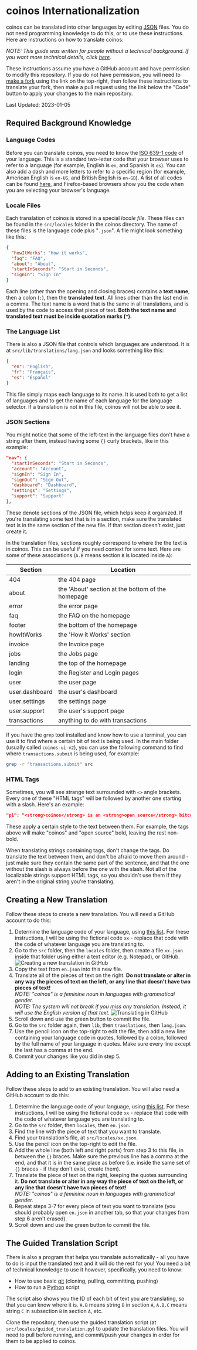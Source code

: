 # coinos Internationalization

coinos can be translated into other languages by editing [JSON](https://www.json.org/json-en.html) files. You do not need programming knowledge to do this, or to use these instructions. Here are instructions on how to translate coinos:

_NOTE: This guide was written for people without a technical background. If you want more technical details, click [here](./i18n-technical.md)._

These instructions assume you have a GitHub account and have permission to modify this repository. If you do not have permission, you will need to [make a fork](https://github.com/coinos/coinos-ui-v2/fork) using the link on the top-right, then follow these instructions to translate your fork, then make a pull request using the link below the "Code" button to apply your changes to the main repository.

Last Updated: 2023-01-05

## Required Background Knowledge

### Language Codes

Before you can translate coinos, you need to know the [ISO 639-1 code](https://en.wikipedia.org/wiki/ISO_639-1) of your language. This is a standard two-letter code that your browser uses to refer to a language (for example, English is `en`, and Spanish is `es`). You can also add a dash and more letters to refer to a specific region (for example, American English is `en-US`, and British English is `en-GB`). A list of all codes can be found [here](https://en.wikipedia.org/wiki/List_of_ISO_639-1_codes), and Firefox-based browsers show you the code when you are selecting your browser's language.

### Locale Files

Each translation of coinos is stored in a special _locale file_. These files can be found in the `src/locales` folder in the coinos directory. The name of these files is the language code plus "`.json`". A file might look something like this:

```JSON
{
  "howItWorks": "How it works",
  "faq": "FAQ",
  "about": "About",
  "startInSeconds": "Start in Seconds",
  "signIn": "Sign In"
}
```

Each line (other than the opening and closing braces) contains a **text name**, then a colon (`:`), then the **translated text**. All lines other than the last end in a comma. The text name is a word that is the same in all translations, and is used by the code to access that piece of text. **Both the text name and translated text must be inside quotation marks (`"`).**

### The Language List

There is also a JSON file that controls which languages are understood. It is at `src/lib/translations/lang.json` and looks something like this:

```JSON
{
  "en": "English",
  "fr": "Français",
  "es": "Español"
}
```

This file simply maps each language to its name. It is used both to get a list of languages and to get the name of each language for the language selector. If a translation is not in this file, coinos will not be able to see it.

### JSON Sections

You might notice that some of the left-text in the language files don't have a string after them, instead having some `{}` curly brackets, like in this example:

```JSON
"nav": {
  "startInSeconds": "Start in Seconds",
  "account": "Account",
  "signIn": "Sign In",
  "signOut": "Sign Out",
  "dashboard": "Dashboard",
  "settings": "Settings",
  "support": "Support"
},
```

These denote sections of the JSON file, which helps keep it organized. If you're translating some text that is in a section, make sure the translated text is in the same section of the new file. If that section doesn't exist, just create it.

In the translation files, sections roughly correspond to where the the text is in coinos. This can be useful if you need context for some text. Here are some of these associations (`A.B` means section `B` is located inside `A`):

| Section        | Location                                          |
| -------------- | ------------------------------------------------- |
| 404            | the 404 page                                      |
| about          | the 'About' section at the bottom of the homepage |
| error          | the error page                                    |
| faq            | the FAQ on the homepage                           |
| footer         | the bottom of the homepage                        |
| howItWorks     | the 'How it Works' section                        |
| invoice        | the Invoice page                                  |
| jobs           | the Jobs page                                     |
| landing        | the top of the homepage                           |
| login          | the Register and Login pages                      |
| user           | the user page                                     |
| user.dashboard | the user's dashboard                              |
| user.settings  | the settings page                                 |
| user.support   | the user's support page                           |
| transactions   | anything to do with transactions                  |

If you have the `grep` tool installed and know how to use a terminal, you can use it to find where a certain bit of text is being used. In the main folder (usually called `coinos-ui-v2`), you can use the following command to find where `transactions.submit` is being used, for example:

```bash
grep -r "transactions.submit" src
```

### HTML Tags

Sometimes, you will see strange text surrounded with `<>` angle brackets. Every one of these "HTML tags" will be followed by another one starting with a slash. Here's an example:

```JSON
"p1": "<strong>coinos</strong> is an <strong>open source</strong> bitcoin web wallet, point of sale, ecommerce marketplace and exchange platform. Development started in Vancouver in September 2012 as a way to provide local merchants with a convenient way to accept bitcoin payments.",
```

These apply a certain style to the text between them. For example, the tags above will make "coinos" and "open source" bold, leaving the rest non-bold.

When translating strings containing tags, don't change the tags. Do translate the text between them, and don't be afraid to move them around - just make sure they contain the same part of the sentence, and that the one without the slash is always before the one with the slash. Not all of the localizable strings support HTML tags, so you shouldn't use them if they aren't in the original string you're translating.

## Creating a New Translation

Follow these steps to create a new translation. You will need a GitHub account to do this:

1. Determine the language code of your language, using [this list](https://en.wikipedia.org/wiki/List_of_ISO_639-1_codes). For these instructions, I will be using the fictional code `xx` - replace that code with the code of whatever language you are translating to.
2. Go to the `src` folder, then the `locales` folder, then create a file `xx.json` inside that folder using either a text editor (e.g. Notepad), or GitHub.
   ![Creating a new translation in GitHub](./img/create_locale_github.png)
3. Copy the text from `en.json` into this new file.
4. Translate all of the pieces of text on the right. **Do not translate or alter in any way the pieces of text on the left, or any line that doesn't have two pieces of text!**  
   _NOTE: "coinos" is a feminine noun in languages with grammatical gender._  
   _NOTE: The system will not break if you miss any translation. Instead, it will use the English version of that text._
   ![Translating in GitHub](./img/translate_github.png)
5. Scroll down and use the green button to commit the file.
6. Go to the `src` folder again, then `lib`, then `translations`, then `lang.json`.
7. Use the pencil icon on the top-right to edit the file, then add a new line containing your language code in quotes, followed by a colon, followed by the full name of your language in quotes. Make sure every line except the last has a comma at the end.
8. Commit your changes like you did in step 5.

## Adding to an Existing Translation

Follow these steps to add to an existing translation. You will also need a GitHub account to do this:

1. Determine the language code of your language, using [this list](https://en.wikipedia.org/wiki/List_of_ISO_639-1_codes). For these instructions, I will be using the fictional code `xx` - replace that code with the code of whatever language you are translating to.
2. Go to the `src` folder, then `locales`, then `en.json`.
3. Find the line with the piece of text that you want to translate.
4. Find your translation's file, at `src/locales/xx.json`.
5. Use the pencil icon on the top-right to edit the file.
6. Add the whole line (both left and right parts) from step 3 to this file, in between the `{}` braces. Make sure the previous line has a comma at the end, and that it is in the same place as before (i.e. inside the same set of `{}` braces - if they don't exist, create them).
7. Translate the piece of text on the right, keeping the quotes surrounding it. **Do not translate or alter in any way the piece of text on the left, or any line that doesn't have two pieces of text!**  
   _NOTE: "coinos" is a feminine noun in languages with grammatical gender._
8. Repeat steps 3-7 for every piece of text you want to translate (you should probably open `en.json` in another tab, so that your changes from step 6 aren't erased).
9. Scroll down and use the green button to commit the file.

## The Guided Translation Script

There is also a program that helps you translate automatically - all you have to do is input the translated text and it will do the rest for you! You need a bit of technical knowledge to use it however, specifically, you need to know:

- How to use basic [git](https://git-scm.com/) (cloning, pulling, committing, pushing)
- How to run a [Python](https://www.python.org/) script

The script also shows you the ID of each bit of text you are translating, so that you can know where it is. `A.B` means string `B` in section `A`, `A.B.C` means string `C` in subsection `B` in section `A`, etc.

Clone the repository, then use the guided translation script (at `src/locales/guided_translation.py`) to update the translation files. You will need to pull before running, and commit/push your changes in order for them to be applied to coinos.
